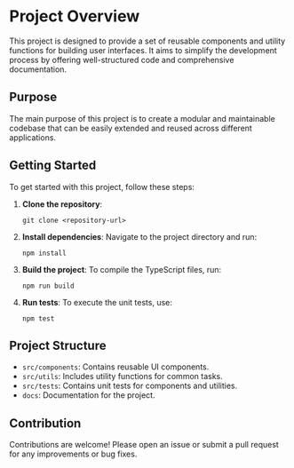# Project Overview

This project is designed to provide a set of reusable components and utility functions for building user interfaces. It aims to simplify the development process by offering well-structured code and comprehensive documentation.

## Purpose

The main purpose of this project is to create a modular and maintainable codebase that can be easily extended and reused across different applications.

## Getting Started

To get started with this project, follow these steps:

1. **Clone the repository**:
   ```
   git clone <repository-url>
   ```

2. **Install dependencies**:
   Navigate to the project directory and run:
   ```
   npm install
   ```

3. **Build the project**:
   To compile the TypeScript files, run:
   ```
   npm run build
   ```

4. **Run tests**:
   To execute the unit tests, use:
   ```
   npm test
   ```

## Project Structure

- `src/components`: Contains reusable UI components.
- `src/utils`: Includes utility functions for common tasks.
- `src/tests`: Contains unit tests for components and utilities.
- `docs`: Documentation for the project.

## Contribution

Contributions are welcome! Please open an issue or submit a pull request for any improvements or bug fixes.